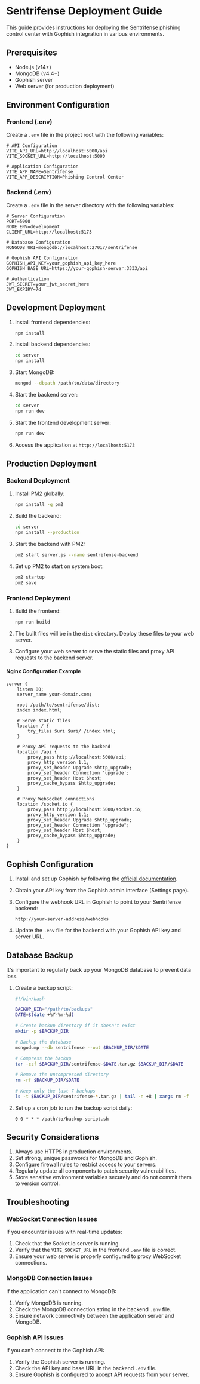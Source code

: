 # Sentrifense Deployment Guide

This guide provides instructions for deploying the Sentrifense phishing control center with Gophish integration in various environments.

## Prerequisites

- Node.js (v14+)
- MongoDB (v4.4+)
- Gophish server
- Web server (for production deployment)

## Environment Configuration

### Frontend (.env)

Create a `.env` file in the project root with the following variables:

```
# API Configuration
VITE_API_URL=http://localhost:5000/api
VITE_SOCKET_URL=http://localhost:5000

# Application Configuration
VITE_APP_NAME=Sentrifense
VITE_APP_DESCRIPTION=Phishing Control Center
```

### Backend (.env)

Create a `.env` file in the server directory with the following variables:

```
# Server Configuration
PORT=5000
NODE_ENV=development
CLIENT_URL=http://localhost:5173

# Database Configuration
MONGODB_URI=mongodb://localhost:27017/sentrifense

# Gophish API Configuration
GOPHISH_API_KEY=your_gophish_api_key_here
GOPHISH_BASE_URL=https://your-gophish-server:3333/api

# Authentication
JWT_SECRET=your_jwt_secret_here
JWT_EXPIRY=7d
```

## Development Deployment

1. Install frontend dependencies:
   ```bash
   npm install
   ```

2. Install backend dependencies:
   ```bash
   cd server
   npm install
   ```

3. Start MongoDB:
   ```bash
   mongod --dbpath /path/to/data/directory
   ```

4. Start the backend server:
   ```bash
   cd server
   npm run dev
   ```

5. Start the frontend development server:
   ```bash
   npm run dev
   ```

6. Access the application at `http://localhost:5173`

## Production Deployment

### Backend Deployment

1. Install PM2 globally:
   ```bash
   npm install -g pm2
   ```

2. Build the backend:
   ```bash
   cd server
   npm install --production
   ```

3. Start the backend with PM2:
   ```bash
   pm2 start server.js --name sentrifense-backend
   ```

4. Set up PM2 to start on system boot:
   ```bash
   pm2 startup
   pm2 save
   ```

### Frontend Deployment

1. Build the frontend:
   ```bash
   npm run build
   ```

2. The built files will be in the `dist` directory. Deploy these files to your web server.

3. Configure your web server to serve the static files and proxy API requests to the backend server.

#### Nginx Configuration Example

```nginx
server {
    listen 80;
    server_name your-domain.com;

    root /path/to/sentrifense/dist;
    index index.html;

    # Serve static files
    location / {
        try_files $uri $uri/ /index.html;
    }

    # Proxy API requests to the backend
    location /api {
        proxy_pass http://localhost:5000/api;
        proxy_http_version 1.1;
        proxy_set_header Upgrade $http_upgrade;
        proxy_set_header Connection 'upgrade';
        proxy_set_header Host $host;
        proxy_cache_bypass $http_upgrade;
    }

    # Proxy WebSocket connections
    location /socket.io {
        proxy_pass http://localhost:5000/socket.io;
        proxy_http_version 1.1;
        proxy_set_header Upgrade $http_upgrade;
        proxy_set_header Connection "upgrade";
        proxy_set_header Host $host;
        proxy_cache_bypass $http_upgrade;
    }
}
```

## Gophish Configuration

1. Install and set up Gophish by following the [official documentation](https://docs.getgophish.com/user-guide/installation).

2. Obtain your API key from the Gophish admin interface (Settings page).

3. Configure the webhook URL in Gophish to point to your Sentrifense backend:
   ```
   http://your-server-address/webhooks
   ```

4. Update the `.env` file for the backend with your Gophish API key and server URL.

## Database Backup

It's important to regularly back up your MongoDB database to prevent data loss.

1. Create a backup script:
   ```bash
   #!/bin/bash
   
   BACKUP_DIR="/path/to/backups"
   DATE=$(date +%Y-%m-%d)
   
   # Create backup directory if it doesn't exist
   mkdir -p $BACKUP_DIR
   
   # Backup the database
   mongodump --db sentrifense --out $BACKUP_DIR/$DATE
   
   # Compress the backup
   tar -czf $BACKUP_DIR/sentrifense-$DATE.tar.gz $BACKUP_DIR/$DATE
   
   # Remove the uncompressed directory
   rm -rf $BACKUP_DIR/$DATE
   
   # Keep only the last 7 backups
   ls -t $BACKUP_DIR/sentrifense-*.tar.gz | tail -n +8 | xargs rm -f
   ```

2. Set up a cron job to run the backup script daily:
   ```
   0 0 * * * /path/to/backup-script.sh
   ```

## Security Considerations

1. Always use HTTPS in production environments.
2. Set strong, unique passwords for MongoDB and Gophish.
3. Configure firewall rules to restrict access to your servers.
4. Regularly update all components to patch security vulnerabilities.
5. Store sensitive environment variables securely and do not commit them to version control.

## Troubleshooting

### WebSocket Connection Issues

If you encounter issues with real-time updates:

1. Check that the Socket.io server is running.
2. Verify that the `VITE_SOCKET_URL` in the frontend `.env` file is correct.
3. Ensure your web server is properly configured to proxy WebSocket connections.

### MongoDB Connection Issues

If the application can't connect to MongoDB:

1. Verify MongoDB is running.
2. Check the MongoDB connection string in the backend `.env` file.
3. Ensure network connectivity between the application server and MongoDB.

### Gophish API Issues

If you can't connect to the Gophish API:

1. Verify the Gophish server is running.
2. Check the API key and base URL in the backend `.env` file.
3. Ensure Gophish is configured to accept API requests from your server. 